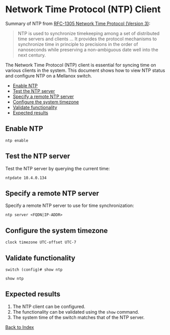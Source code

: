 # Network Time Protocol (NTP) Client

Summary of NTP from [RFC-1305 Network Time Protocol (Version 3)](https://tools.ietf.org/html/rfc1305):

> NTP is used to synchronize timekeeping among a set of distributed time servers and clients
> ...
> It provides the protocol mechanisms to synchronize time in principle to precisions in the order of nanoseconds while preserving a non-ambiguous date
> well into the next century.

The Network Time Protocol (NTP) client is essential for syncing time on various clients in the system.
This document shows how to view NTP status and configure NTP on a Mellanox switch.

- [Enable NTP](#enable-ntp)
- [Test the NTP server](#test-the-ntp-server)
- [Specify a remote NTP server](#specify-a-remote-ntp-server)
- [Configure the system timezone](#configure-the-system-timezone)
- [Validate functionality](#validate-functionality)
- [Expected results](#expected-results)

## Enable NTP

```console
ntp enable
```

## Test the NTP server

Test the NTP server by querying the current time:

```console
ntpdate 10.4.0.134
```

## Specify a remote NTP server

Specify a remote NTP server to use for time synchronization:

```
ntp server <FQDN|IP-ADDR>
```

## Configure the system timezone

```console
clock timezone UTC-offset UTC-7
```

## Validate functionality

```console
switch (config)# show ntp
```

```console
show ntp
```

## Expected results

1. The NTP client can be configured.
1. The functionality can be validated using the `show` command.
1. The system time of the switch matches that of the NTP server.

[Back to Index](../README.md)
